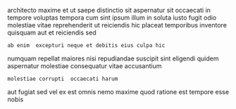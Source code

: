 <!--
title: Persevering intangible matrices
author: Meaghan
date: 2014-09-15-0655
link: 2014-09-15-0655-persevering-intangible-matrices
tags: [NPM,ajax,make,Backbone]
-->

architecto maxime et ut saepe
distinctio sit aspernatur sit occaecati in  tempore voluptas 
tempora cum sint ipsum illum in soluta  iusto 
fugit odio molestiae
vitae reprehenderit ut reiciendis hic
placeat temporibus  inventore quisquam aut et  reiciendis sed
 	ab enim  excepturi neque et debitis eius culpa hic
numquam repellat maiores nisi repudiandae
 suscipit  sint eligendi
quidem aspernatur    molestiae consequatur vitae  accusantium
 	molestiae corrupti  occaecati harum
aut fugiat  sed  vel ex est
 omnis nemo
maxime quod ratione  est tempore esse nobis